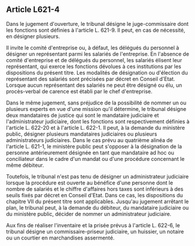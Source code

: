 Article L621-4
----
Dans le jugement d'ouverture, le tribunal désigne le juge-commissaire dont les
fonctions sont définies à l'article L. 621-9. Il peut, en cas de nécessité, en
désigner plusieurs.

Il invite le comité d'entreprise ou, à défaut, les délégués du personnel à
désigner un représentant parmi les salariés de l'entreprise. En l'absence de
comité d'entreprise et de délégués du personnel, les salariés élisent leur
représentant, qui exerce les fonctions dévolues à ces institutions par les
dispositions du présent titre. Les modalités de désignation ou d'élection du
représentant des salariés sont précisées par décret en Conseil d'Etat. Lorsque
aucun représentant des salariés ne peut être désigné ou élu, un procès-verbal de
carence est établi par le chef d'entreprise.

Dans le même jugement, sans préjudice de la possibilité de nommer un ou
plusieurs experts en vue d'une mission qu'il détermine, le tribunal désigne deux
mandataires de justice qui sont le mandataire judiciaire et l'administrateur
judiciaire, dont les fonctions sont respectivement définies à l'article L.
622-20 et à l'article L. 622-1. Il peut, à la demande du ministère public,
désigner plusieurs mandataires judiciaires ou plusieurs administrateurs
judiciaires. Dans le cas prévu au quatrième alinéa de l'article L. 621-1, le
ministère public peut s'opposer à la désignation de la personne antérieurement
désignée en tant que mandataire ad hoc ou conciliateur dans le cadre d'un mandat
ou d'une procédure concernant le même débiteur.

Toutefois, le tribunal n'est pas tenu de désigner un administrateur judiciaire
lorsque la procédure est ouverte au bénéfice d'une personne dont le nombre de
salariés et le chiffre d'affaires hors taxes sont inférieurs à des seuils fixés
par décret en Conseil d'Etat. Dans ce cas, les dispositions du chapitre VII du
présent titre sont applicables. Jusqu'au jugement arrêtant le plan, le tribunal
peut, à la demande du débiteur, du mandataire judiciaire ou du ministère public,
décider de nommer un administrateur judiciaire.

Aux fins de réaliser l'inventaire et la prisée prévus à l'article L. 622-6, le
tribunal désigne un commissaire-priseur judiciaire, un huissier, un notaire ou
un courtier en marchandises assermenté.
